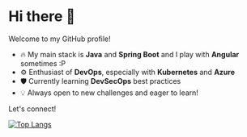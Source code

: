 # Hi there 👋

Welcome to my GitHub profile!

- 🔥 My main stack is **Java** and **Spring Boot** and I play with **Angular** sometimes :P
- ⚙️ Enthusiast of **DevOps**, especially with **Kubernetes** and **Azure**
- 🛡️ Currently learning **DevSecOps** best practices
- 💡 Always open to new challenges and eager to learn!

Let's connect!

[![Top Langs](https://github-readme-stats.vercel.app/api/top-langs/?username=cvt1501)](https://github.com/cvt1501)
